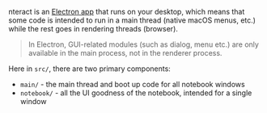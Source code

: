 nteract is an [Electron app](https://github.com/atom/electron) that runs on your
desktop, which means that some code is intended to run in a main thread (native macOS menus, etc.)
while the rest goes in rendering threads (browser).

> In Electron, GUI-related modules (such as dialog, menu etc.) are only available in the main process, not in the renderer process.

Here in `src/`, there are two primary components:

* `main/` - the main thread and boot up code for all notebook windows
* `notebook/` - all the UI goodness of the notebook, intended for a single window
